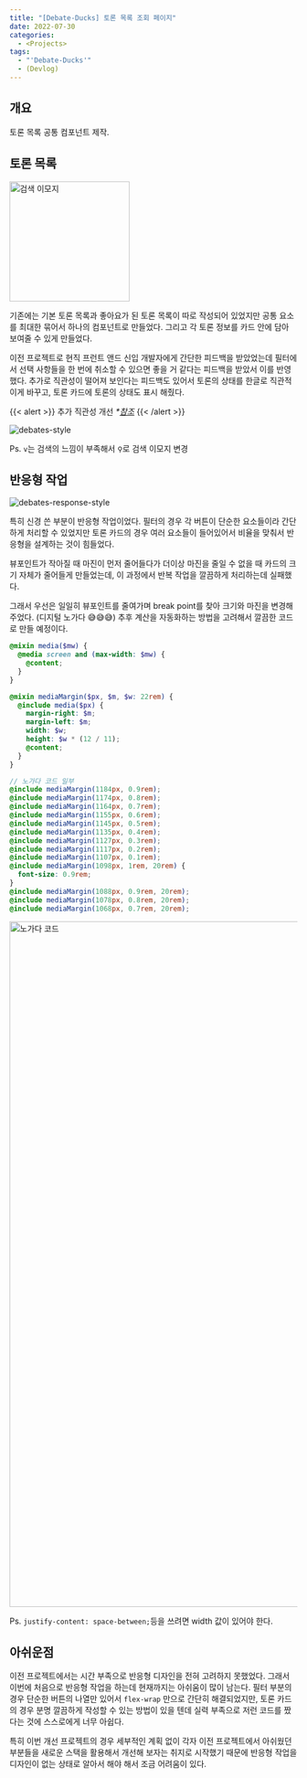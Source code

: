 ```yaml
---
title: "[Debate-Ducks] 토론 목록 조회 페이지"
date: 2022-07-30
categories:
  - <Projects>
tags:
  - "'Debate-Ducks'"
  - (Devlog)
---
```


## 개요

토론 목록 공통 컴포넌트 제작.

## 토론 목록

<img width="210" alt="검색 이모지" src="https://user-images.githubusercontent.com/84524514/181924568-849dfc53-70ad-43bf-87ef-3414f047631b.png">

기존에는 기본 토론 목록과 좋아요가 된 토론 목록이 따로 작성되어 있었지만 공통 요소를 최대한 묶어서 하나의 컴포넌트로 만들었다. 그리고 각 토론 정보를 카드 안에 담아 보여줄 수 있게 만들었다.

이전 프로젝트로 현직 프런트 앤드 신입 개발자에게 간단한 피드백을 받았었는데 필터에서 선택 사항들을 한 번에 취소할 수 있으면 좋을 거 같다는 피드백을 받았서 이를 반영했다. 추가로 직관성이 떨어져 보인다는 피드백도 있어서 토론의 상태를 한글로 직관적이게 바꾸고, 토론 카드에 토론의 상태도 표시 해줬다.

{{< alert  >}}
추가 직관성 개선 _\*[참조](/posts/projects/debate-ducks/18/#토론-카드-수정)_
{{< /alert >}}

![debates-style](https://user-images.githubusercontent.com/84524514/181918157-59876a6c-4a41-4114-a490-d07f53453a0e.gif)

Ps. `v`는 검색의 느낌이 부족해서 `⚲`로 검색 이모지 변경

## 반응형 작업

![debates-response-style](https://user-images.githubusercontent.com/84524514/181918318-c6026ba5-2b97-4e9e-a88c-0fd29e716427.gif)

특히 신경 쓴 부분이 반응형 작업이었다. 필터의 경우 각 버튼이 단순한 요소들이라 간단하게 처리할 수 있었지만 토론 카드의 경우 여러 요소들이 들어있어서 비율을 맞춰서 반응형을 설계하는 것이 힘들었다.

뷰포인트가 작아질 때 마진이 먼저 줄어들다가 더이상 마진을 줄일 수 없을 때 카드의 크기 자체가 줄어들게 만들었는데, 이 과정에서 반복 작업을 깔끔하게 처리하는데 실패했다.

그래서 우선은 일일히 뷰포인트를 줄여가며 break point를 찾아 크기와 마진을 변경해주었다. (디지털 노가다 😅😅😅) 추후 계산을 자동화하는 방법을 고려해서 깔끔한 코드로 만들 예정이다.

```scss
@mixin media($mw) {
  @media screen and (max-width: $mw) {
    @content;
  }
}

@mixin mediaMargin($px, $m, $w: 22rem) {
  @include media($px) {
    margin-right: $m;
    margin-left: $m;
    width: $w;
    height: $w * (12 / 11);
    @content;
  }
}
```

```scss
// 노가다 코드 일부
@include mediaMargin(1184px, 0.9rem);
@include mediaMargin(1174px, 0.8rem);
@include mediaMargin(1164px, 0.7rem);
@include mediaMargin(1155px, 0.6rem);
@include mediaMargin(1145px, 0.5rem);
@include mediaMargin(1135px, 0.4rem);
@include mediaMargin(1127px, 0.3rem);
@include mediaMargin(1117px, 0.2rem);
@include mediaMargin(1107px, 0.1rem);
@include mediaMargin(1098px, 1rem, 20rem) {
  font-size: 0.9rem;
}
@include mediaMargin(1088px, 0.9rem, 20rem);
@include mediaMargin(1078px, 0.8rem, 20rem);
@include mediaMargin(1068px, 0.7rem, 20rem);
```

<img width="1200" alt="노가다 코드" src="https://user-images.githubusercontent.com/84524514/181919935-d3b85f71-ad2b-4e18-8b54-d0332d42ebf4.png">

Ps. `justify-content: space-between;`등을 쓰려면 width 값이 있어야 한다.

## 아쉬운점

이전 프로젝트에서는 시간 부족으로 반응형 디자인을 전혀 고려하지 못했었다. 그래서 이번에 처음으로 반응형 작업을 하는데 현재까지는 아쉬움이 많이 남는다. 필터 부분의 경우 단순한 버튼의 나열만 있어서 `flex-wrap` 만으로 간단히 해결되었지만, 토론 카드의 경우 분명 깔끔하게 작성할 수 있는 방법이 있을 텐데 실력 부족으로 저런 코드를 짰다는 것에 스스로에게 너무 아쉽다.

특히 이번 개선 프로젝트의 경우 세부적인 계획 없이 각자 이전 프로젝트에서 아쉬웠던 부분들을 새로운 스택을 활용해서 개선해 보자는 취지로 시작했기 때문에 반응형 작업을 디자인이 없는 상태로 알아서 해야 해서 조금 어려움이 있다.
